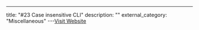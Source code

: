 ---
title: "#23 Case insensitive CLI"
description: ""
external_category: "Miscellaneous"
---[Visit Website](https://github.com/WangYihang/Platypus/issues/23)

